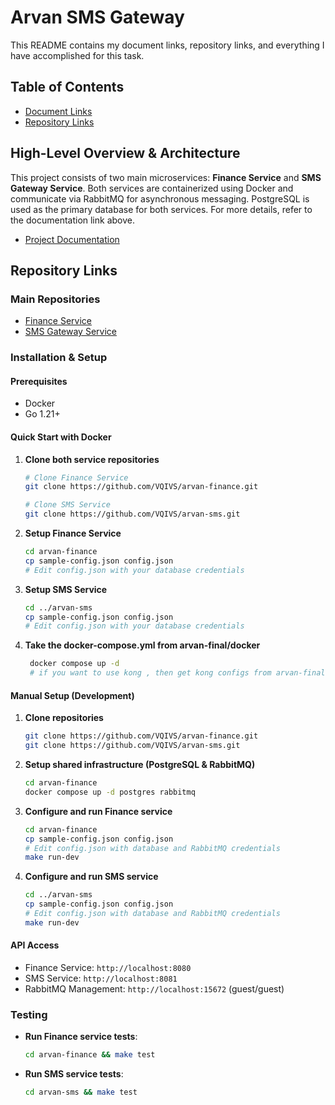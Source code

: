 # Arvan SMS Gateway

This README contains my document links, repository links, and everything I have accomplished for this task.

## Table of Contents
- [Document Links](#document-links)
- [Repository Links](#repository-links)

## High-Level Overview & Architecture

This project consists of two main microservices: **Finance Service** and **SMS Gateway Service**. Both services are containerized using Docker and communicate via RabbitMQ for asynchronous messaging. PostgreSQL is used as the primary database for both services.
For more details, refer to the documentation link above.
- [Project Documentation](https://docs.vqivs.sbs/share/5ea2vw6xnb/p/sms-gateway-YFg1SdPmw3)

## Repository Links

### Main Repositories
- [Finance Service](github.com/VQIVS/arvan-finance)
- [SMS Gateway Service](github.com/VQIVS/arvan-sms)


### Installation & Setup

#### Prerequisites
- Docker 
- Go 1.21+ 

#### Quick Start with Docker
1. **Clone both service repositories**
   ```bash
   # Clone Finance Service
   git clone https://github.com/VQIVS/arvan-finance.git
   
   # Clone SMS Service
   git clone https://github.com/VQIVS/arvan-sms.git
   ```

2. **Setup Finance Service**
   ```bash
   cd arvan-finance
   cp sample-config.json config.json
   # Edit config.json with your database credentials
   ```

3. **Setup SMS Service**
   ```bash
   cd ../arvan-sms
   cp sample-config.json config.json
   # Edit config.json with your database credentials
   ```

4. **Take the docker-compose.yml from arvan-final/docker**
   ```bash
    docker compose up -d 
    # if you want to use kong , then get kong configs from arvan-final too.
   ```

#### Manual Setup (Development)
1. **Clone repositories**
   ```bash
   git clone https://github.com/VQIVS/arvan-finance.git
   git clone https://github.com/VQIVS/arvan-sms.git
   ```

2. **Setup shared infrastructure (PostgreSQL & RabbitMQ)**
   ```bash
   cd arvan-finance
   docker compose up -d postgres rabbitmq
   ```

3. **Configure and run Finance service**
   ```bash
   cd arvan-finance
   cp sample-config.json config.json
   # Edit config.json with database and RabbitMQ credentials
   make run-dev
   ```

4. **Configure and run SMS service**
   ```bash
   cd ../arvan-sms
   cp sample-config.json config.json
   # Edit config.json with database and RabbitMQ credentials
   make run-dev
   ```

#### API Access
- Finance Service: `http://localhost:8080`
- SMS Service: `http://localhost:8081`
- RabbitMQ Management: `http://localhost:15672` (guest/guest)

### Testing
- **Run Finance service tests**: 
  ```bash
  cd arvan-finance && make test
  ```
- **Run SMS service tests**: 
  ```bash
  cd arvan-sms && make test
  ```